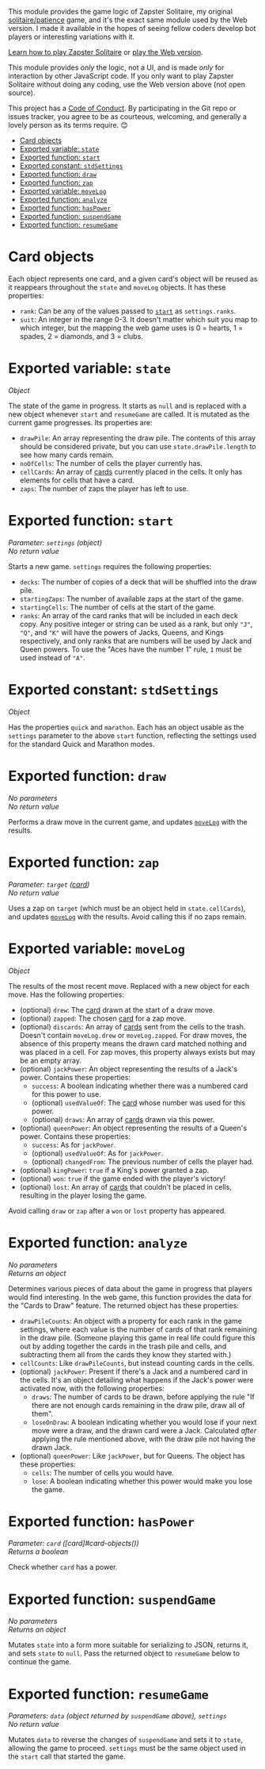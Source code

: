 This module provides the game logic of Zapster Solitaire, my original [solitaire/patience](https://en.wikipedia.org/wiki/Patience_(game)) game, and it's the exact same module used by the Web version. I made it available in the hopes of seeing fellow coders develop bot players or interesting variations with it.

[Learn how to play Zapster Solitaire](https://pixievoltno1.com/web/Zapster/help.html) or [play the Web version](https://pixievoltno1.com/web/Zapster/).

This module provides *only* the logic, not a UI, and is made *only* for interaction by other JavaScript code. If you only want to play Zapster Solitaire without doing any coding, use the Web version above (not open source).

This project has a [Code of Conduct](CODE_OF_CONDUCT.md). By participating in the Git repo or issues tracker, you agree to be as courteous, welcoming, and generally a lovely person as its terms require. 😊

<!-- toc -->

- [Card objects](#card-objects)
- [Exported variable: `state`](#exported-variable-state)
- [Exported function: `start`](#exported-function-start)
- [Exported constant: `stdSettings`](#exported-constant-stdsettings)
- [Exported function: `draw`](#exported-function-draw)
- [Exported function: `zap`](#exported-function-zap)
- [Exported variable: `moveLog`](#exported-variable-movelog)
- [Exported function: `analyze`](#exported-function-analyze)
- [Exported function: `hasPower`](#exported-function-haspower)
- [Exported function: `suspendGame`](#exported-function-suspendgame)
- [Exported function: `resumeGame`](#exported-function-resumegame)

<!-- tocstop -->

# Card objects

Each object represents one card, and a given card's object will be reused as it reappears throughout the `state` and `moveLog` objects. It has these properties:

* `rank`: Can be any of the values passed to [`start`](#exported-function-start) as `settings.ranks`.
* `suit`: An integer in the range 0-3. It doesn't matter which suit you map to which integer, but the mapping the web game uses is 0 = hearts, 1 = spades, 2 = diamonds, and 3 = clubs.

# Exported variable: `state`

<i>Object</i>

The state of the game in progress. It starts as `null` and is replaced with a new object whenever `start` and `resumeGame` are called. It is mutated as the current game progresses. Its properties are:

* `drawPile`: An array representing the draw pile. The contents of this array should be considered private, but you can use `state.drawPile.length` to see how many cards remain.
* `noOfCells`: The number of cells the player currently has.
* `cellCards`: An array of [cards](#card-objects) currently placed in the cells. It only has elements for cells that have a card.
* `zaps`: The number of zaps the player has left to use.

# Exported function: `start`

<i>Parameter: `settings` (object)</i><br>
<i>No return value</i>

Starts a new game. `settings` requires the following properties:

* `decks`: The number of copies of a deck that will be shuffled into the draw pile.
* `startingZaps`: The number of available zaps at the start of the game.
* `startingCells`: The number of cells at the start of the game.
* `ranks`: An array of the card ranks that will be included in each deck copy. Any positive integer or string can be used as a rank, but only `"J"`, `"Q"`, and `"K"` will have the powers of Jacks, Queens, and Kings respectively, and only ranks that are numbers will be used by Jack and Queen powers. To use the "Aces have the number 1" rule, `1` must be used instead of `"A"`.

# Exported constant: `stdSettings`

<i>Object</i>

Has the properties `quick` and `marathon`. Each has an object usable as the `settings` parameter to the above `start` function, reflecting the settings used for the standard Quick and Marathon modes.

# Exported function: `draw`

<i>No parameters</i><br>
<i>No return value</i>

Performs a draw move in the current game, and updates [`moveLog`](#exported-variable-movelog) with the results.

# Exported function: `zap`

<i>Parameter: `target` ([card](#card-objects))</i><br>
<i>No return value</i>

Uses a zap on `target` (which must be an object held in `state.cellCards`), and updates [`moveLog`](#exported-variable-movelog) with the results. Avoid calling this if no zaps remain.

# Exported variable: `moveLog`

<i>Object</i>

The results of the most recent move. Replaced with a new object for each move. Has the following properties:

* (optional) `drew`: The [card](#card-objects) drawn at the start of a draw move.
* (optional) `zapped`: The chosen [card](#card-objects) for a zap move.
* (optional) `discards`: An array of [cards](#card-objects) sent from the cells to the trash. Doesn't contain `moveLog.drew` or `moveLog.zapped`. For draw moves, the absence of this property means the drawn card matched nothing and was placed in a cell. For zap moves, this property always exists but may be an empty array.
* (optional) `jackPower`: An object representing the results of a Jack's power. Contains these properties:
	* `success`: A boolean indicating whether there was a numbered card for this power to use.
	* (optional) `usedValueOf`: The [card](#card-objects) whose number was used for this power.
	* (optional) `draws`: An array of [cards](#card-objects) drawn via this power.
* (optional) `queenPower`: An object representing the results of a Queen's power. Contains these properties:
	* `success`: As for `jackPower`.
	* (optional) `usedValueOf`: As for `jackPower`.
	* (optional) `changedFrom`: The previous number of cells the player had.
* (optional) `kingPower`: `true` if a King's power granted a zap.
* (optional) `won`: `true` if the game ended with the player's victory!
* (optional) `lost`: An array of [cards](#card-objects) that couldn't be placed in cells, resulting in the player losing the game.

Avoid calling `draw` or `zap` after a `won` or `lost` property has appeared.

# Exported function: `analyze`

<i>No parameters</i><br>
<i>Returns an object</i>

Determines various pieces of data about the game in progress that players would find interesting. In the web game, this function provides the data for the "Cards to Draw" feature. The returned object has these properties:

* `drawPileCounts`: An object with a property for each rank in the game settings, where each value is the number of cards of that rank remaining in the draw pile. (Someone playing this game in real life could figure this out by adding together the cards in the trash pile and cells, and subtracting them all from the cards they know they started with.)
* `cellCounts`: Like `drawPileCounts`, but instead counting cards in the cells.
* (optional) `jackPower`: Present if there's a Jack and a numbered card in the cells. It's an object detailing what happens if the Jack's power were activated now, with the following properties:
	* `draws`: The number of cards to be drawn, before applying the rule "If there are not enough cards remaining in the draw pile, draw all of them".
	* `loseOnDraw`: A boolean indicating whether you would lose if your next move were a draw, and the drawn card were a Jack. Calculated *after* applying the rule mentioned above, with the draw pile not having the drawn Jack.
* (optional) `queenPower`: Like `jackPower`, but for Queens. The object has these properties:
	* `cells`: The number of cells you would have.
	* `lose`: A boolean indicating whether this power would make you lose the game.

# Exported function: `hasPower`

<i>Parameter: `card` ([card]#card-objects())</i><br>
<i>Returns a boolean</i>

Check whether `card` has a power.

# Exported function: `suspendGame`

<i>No parameters</i><br>
<i>Returns an object</i>

Mutates `state` into a form more suitable for serializing to JSON, returns it, and sets `state` to `null`. Pass the returned object to `resumeGame` below to continue the game.

# Exported function: `resumeGame`

<i>Parameters: `data` (object returned by `suspendGame` above), `settings`</i><br>
<i>No return value</i>

Mutates `data` to reverse the changes of `suspendGame` and sets it to `state`, allowing the game to proceed. `settings` must be the same object used in the `start` call that started the game.